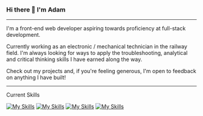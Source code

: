 ### Hi there 👋 I'm Adam

---

I'm a front-end web developer aspiring towards proficiency at full-stack development.

Currently working as an electronic / mechanical technician in the railway field. I'm always looking for ways to apply the troubleshooting, analytical and critical thinking skills I have earned along the way.

Check out my projects and, if you're feeling generous, I'm open to feedback on anything I have built!

---

Current Skills

[![My Skills](https://skillicons.dev/icons?i=html,css,sass)](https://skillicons.dev)
[![My Skills](https://skillicons.dev/icons?i=js,typescript,react,bootstrap,jquery)](https://skillicons.dev)
[![My Skills](https://skillicons.dev/icons?i=webpack,github,git,jest)](https://skillicons.dev)
[![My Skills](https://skillicons.dev/icons?i=arduino,cplusplus)](https://skillicons.dev)
